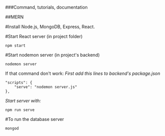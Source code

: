 ###Command, tutorials, documentation

##MERN

#Install Node.js, MongoDB, Express, React.

#Start React server (in project folder)

	npm start

#Start nodemon server (in project's backend)
	
	nodemon server

If that command don't work:
*First add this lines to backend's package.json*

	"scripts": {
	    "serve": "nodemon server.js"
  	},
*Start server with:*

	npm run serve

#To run the database server

	mongod
	

